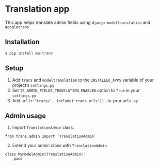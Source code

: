 # Translation app
This app helps translate admin fields using `django-modeltranslation` and `googletrans`

## Installation
`$ pip install mp-trans`

## Setup
1. Add `trans` and `modeltranslation` to the `INSTALLED_APPS` variable of your project’s `settings.py`
2. Set `IS_ADMIN_FIELDS_TRANSLATION_ENABLED` option to `True` in your `settings.py`
3. Add `url(r'^trans/', include('trans.urls')),` to your `urls.py`

## Admin usage
1. Import `TranslationAdmin` class.
```
from trans.admin import `TranslationAdmin`
```
2. Extend your admin class with `TranslationAdmin`
```
class MyModelAdmin(TranslationAdmin):
	pass
```
